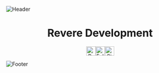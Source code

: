![Header](https://cdn.discordapp.com/attachments/461924356881121291/1198719726411595836/image_4.png)

<h1 align="center">Revere Development</h1>
<div align="center">
  <p>
    <div style="display: flex; justify-content: center; align-items: center;">
      <img height="25" src="https://api.visitorbadge.io/api/VisitorHit?user=RevereDevelopement&countColor=%23000000" alt="Profile Views"/>
      <img height="25" src="https://img.shields.io/github/followers/RevereDevelopement?color=000000&style=for-the-badge&logo=github&label=Followers" alt="Followers"/>
      <img height="25" src="https://img.shields.io/github/stars/RevereDevelopement?color=000000&style=for-the-badge&logo=github&label=Stars" alt="Stars"/>
    </div>
  </p>
</div>

![Footer](https://cdn.discordapp.com/attachments/461924356881121291/1198719730773659858/image_5.png)
